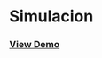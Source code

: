 # Simulacion

### [View Demo](https://rawcdn.githack.com/rubengp99/Simulacion/2fbb6053347bd77061e9968d8ab6023402e01da1/Simulación%20-%20Rubén%20García.html)
